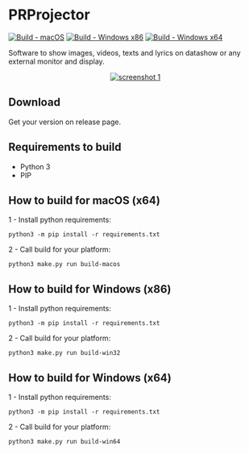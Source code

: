 # PRProjector

[![Build - macOS](https://github.com/paulocoutinhox/prprojector/actions/workflows/macos.yml/badge.svg?branch=master)](https://github.com/paulocoutinhox/prprojector/actions/workflows/macos.yml)
[![Build - Windows x86](https://github.com/paulocoutinhox/prprojector/actions/workflows/win32.yml/badge.svg?branch=master)](https://github.com/paulocoutinhox/prprojector/actions/workflows/win32.yml)
[![Build - Windows x64](https://github.com/paulocoutinhox/prprojector/actions/workflows/win64.yml/badge.svg?branch=master)](https://github.com/paulocoutinhox/prprojector/actions/workflows/win64.yml)

Software to show images, videos, texts and lyrics on datashow or any external monitor and display.

<p align="center"><a href="https://github.com/paulocoutinhox/prprojector" target="_blank" rel="noopener noreferrer"><img src="extras/screenshots/screenshot1.png" alt="screenshot 1"></a></p>

## Download

Get your version on release page.

## Requirements to build

- Python 3
- PIP

## How to build for macOS (x64)

1 - Install python requirements:

```
python3 -m pip install -r requirements.txt
```

2 - Call build for your platform:

```
python3 make.py run build-macos
```

## How to build for Windows (x86)

1 - Install python requirements:

```
python3 -m pip install -r requirements.txt
```

2 - Call build for your platform:

```
python3 make.py run build-win32
```

## How to build for Windows (x64)

1 - Install python requirements:

```
python3 -m pip install -r requirements.txt
```

2 - Call build for your platform:

```
python3 make.py run build-win64
```
